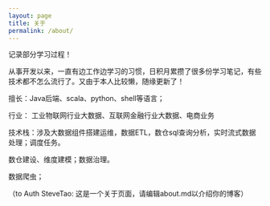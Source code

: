 ```yaml
---
layout: page
title: 关于
permalink: /about/
---
```




记录部分学习过程！

从事开发以来，一直有边工作边学习的习惯，日积月累攒了很多份学习笔记，有些技术都不怎么流行了。又由于本人比较懒，随缘更新了！



擅长：Java后端、scala、python、shell等语言；

行业： 工业物联网行业大数据、互联网金融行业大数据、电商业务

技术栈：涉及大数据组件搭建运维，数据ETL，数仓sql查询分析，实时流式数据处理；调度任务。

数仓建设、维度建模；数据治理。

数据爬虫； 









（to Auth SteveTao: 这是一个关于页面，请编辑about.md以介绍你的博客）